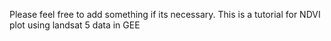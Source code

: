 Please feel free to add something if its necessary. This is a tutorial for NDVI plot using landsat 5 data in GEE 
